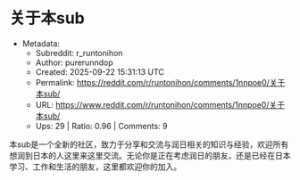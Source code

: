 # 关于本sub

- Metadata:
  - Subreddit: r_runtonihon
  - Author: purerunndop
  - Created: 2025-09-22 15:31:13 UTC
  - Permalink: https://reddit.com/r/runtonihon/comments/1nnpoe0/关于本sub/
  - URL: https://www.reddit.com/r/runtonihon/comments/1nnpoe0/关于本sub/
  - Ups: 29 | Ratio: 0.96 | Comments: 9


本sub是一个全新的社区，致力于分享和交流与润日相关的知识与经验，欢迎所有想润到日本的人这里来这里交流。无论你是正在考虑润日的朋友，还是已经在日本学习、工作和生活的朋友，这里都欢迎你的加入。

